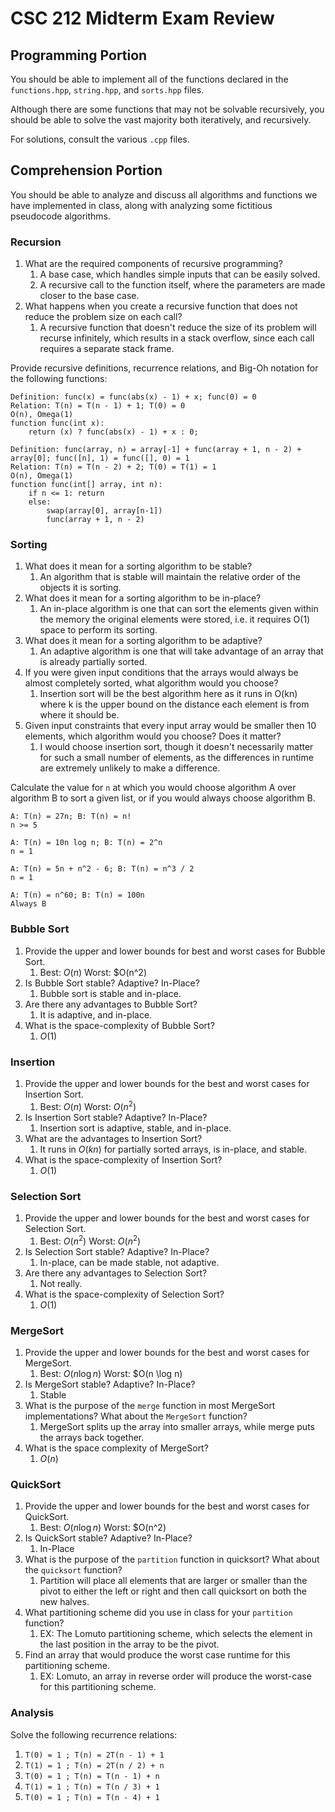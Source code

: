 # CSC 212 Midterm Exam Review

## Programming Portion

You should be able to implement all of the functions declared in the `functions.hpp`, `string.hpp`, and `sorts.hpp` files.

Although there are some functions that may not be solvable recursively, you should be able to solve the vast majority both iteratively, and recursively.

For solutions, consult the various `.cpp` files.

## Comprehension Portion

You should be able to analyze and discuss all algorithms and functions we have implemented in class, along with analyzing some fictitious pseudocode algorithms.

### Recursion

1. What are the required components of recursive programming?
   1. A base case, which handles simple inputs that can be easily solved.
   2. A recursive call to the function itself, where the parameters are made closer to the base case.
2. What happens when you create a recursive function that does not reduce the problem size on each call?
   1. A recursive function that doesn't reduce the size of its problem will recurse infinitely, which results in a stack overflow, since each call requires a separate stack frame.

Provide recursive definitions, recurrence relations, and Big-Oh notation for the following functions:

```algorithm
Definition: func(x) = func(abs(x) - 1) + x; func(0) = 0
Relation: T(n) = T(n - 1) + 1; T(0) = 0
O(n), Omega(1)
function func(int x):
    return (x) ? func(abs(x) - 1) + x : 0;

Definition: func(array, n) = array[-1] + func(array + 1, n - 2) + array[0]; func([n], 1) = func([], 0) = 1
Relation: T(n) = T(n - 2) + 2; T(0) = T(1) = 1
O(n), Omega(1)
function func(int[] array, int n):
    if n <= 1: return
    else:
        swap(array[0], array[n-1])
        func(array + 1, n - 2)
```

### Sorting

1. What does it mean for a sorting algorithm to be stable?
   1. An algorithm that is stable will maintain the relative order of the objects it is sorting.
2. What does it mean for a sorting algorithm to be in-place?
   1. An in-place algorithm is one that can sort the elements given within the memory the original elements were stored, i.e. it requires O(1) space to perform its sorting.
3. What does it mean for a sorting algorithm to be adaptive?
   1. An adaptive algorithm is one that will take advantage of an array that is already partially sorted.
4. If you were given input conditions that the arrays would always be almost completely sorted, what algorithm would you choose?
   1. Insertion sort will be the best algorithm here as it runs in O(kn) where k is the upper bound on the distance each element is from where it should be.
5. Given input constraints that every input array would be smaller then 10 elements, which algorithm would you choose? Does it matter?
   1. I would choose insertion sort, though it doesn't necessarily matter for such a small number of elements, as the differences in runtime are extremely unlikely to make a difference.

Calculate the value for `n` at which you would choose algorithm A over algorithm B to sort a given list, or if you would always choose algorithm B.

```
A: T(n) = 27n; B: T(n) = n!
n >= 5

A: T(n) = 10n log n; B: T(n) = 2^n
n = 1

A: T(n) = 5n + n^2 - 6; B: T(n) = n^3 / 2
n = 1

A: T(n) = n^60; B: T(n) = 100n
Always B
```

### Bubble Sort

1. Provide the upper and lower bounds for best and worst cases for Bubble Sort.
   1. Best: $O(n)$ Worst: $O(n^2)
2. Is Bubble Sort stable? Adaptive? In-Place?
   1. Bubble sort is stable and in-place.
3. Are there any advantages to Bubble Sort?
   1. It is adaptive, and in-place.
4. What is the space-complexity of Bubble Sort?
   1. $O(1)$

### Insertion

1. Provide the upper and lower bounds for the best and worst cases for Insertion Sort.
   1. Best: $O(n)$ Worst: $O(n^2)$
2. Is Insertion Sort stable? Adaptive? In-Place?
   1. Insertion sort is adaptive, stable, and in-place.
3. What are the advantages to Insertion Sort?
   1. It runs in $O(kn)$ for partially sorted arrays, is in-place, and stable.
4. What is the space-complexity of Insertion Sort?
   1. $O(1)$

### Selection Sort

1. Provide the upper and lower bounds for the best and worst cases for Selection Sort.
   1. Best: $O(n^2)$ Worst: $O(n^2)$
2. Is Selection Sort stable? Adaptive? In-Place?
   1. In-place, can be made stable, not adaptive.
3. Are there any advantages to Selection Sort?
   1. Not really.
4. What is the space-complexity of Selection Sort?
   1. $O(1)$

### MergeSort

1. Provide the upper and lower bounds for the best and worst cases for MergeSort.
   1. Best: $O(n \log n)$ Worst: $O(n \log n)
2. Is MergeSort stable? Adaptive? In-Place?
   1. Stable
3. What is the purpose of the `merge` function in most MergeSort implementations? What about the `MergeSort` function?
   1. MergeSort splits up the array into smaller arrays, while merge  puts the arrays back together.
4. What is the space complexity of MergeSort?
   1. $O(n)$

### QuickSort

1. Provide the upper and lower bounds for the best and worst cases for QuickSort.
   1. Best: $O(n \log n)$ Worst: $O(n^2)
2. Is QuickSort stable? Adaptive? In-Place?
   1. In-Place
3. What is the purpose of the `partition` function in quicksort? What about the `quicksort` function?
   1. Partition will place all elements that are larger or smaller than the pivot to either the left or right and then call quicksort on both the new halves.
4. What partitioning scheme did you use in class for your `partition` function?
   1. EX: The Lomuto partitioning scheme, which selects the element in the last position in the array to be the pivot.
5. Find an array that would produce the worst case runtime for this partitioning scheme.
   1. EX: Lomuto, an array in reverse order will produce the worst-case for this partitioning scheme.

### Analysis

Solve the following recurrence relations:

1. `T(0) = 1 ; T(n) = 2T(n - 1) + 1`
2. `T(1) = 1 ; T(n) = 2T(n / 2) + n`
3. `T(0) = 1 ; T(n) = T(n - 1) + n`
4. `T(1) = 1 ; T(n) = T(n / 3) + 1`
5. `T(0) = 1 ; T(n) = T(n - 4) + 1`
